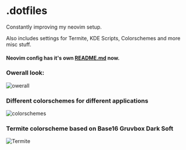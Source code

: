 # .dotfiles
Constantly improving my neovim setup.

Also includes settings for Termite, KDE Scripts, Colorschemes and more misc stuff.

#### Neovim config has it's own [README.md](https://github.com/andreyorst/dotfiles/blob/master/config/nvim/README.md) now.

### Owerall look:
![owerall](https://user-images.githubusercontent.com/19470159/38469313-6b9e558e-3b5b-11e8-989f-807f000a1daa.png)

### Different colorschemes for different applications
![colorschemes](https://user-images.githubusercontent.com/19470159/38469373-5a671066-3b5c-11e8-8810-488c9e938ed2.png)

### Termite colorscheme based on Base16 Gruvbox Dark Soft
![Termite](https://user-images.githubusercontent.com/19470159/38469407-c927caa4-3b5c-11e8-8832-17a02992bf78.png)
